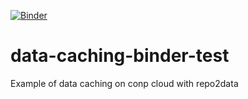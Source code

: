 [![Binder](https://conp8.calculquebec.cloud/badge_logo.svg)](https://conp8.calculquebec.cloud/v2/gh/ltetrel/data-caching-binder-test/master)

# data-caching-binder-test

Example of data caching on conp cloud with repo2data
